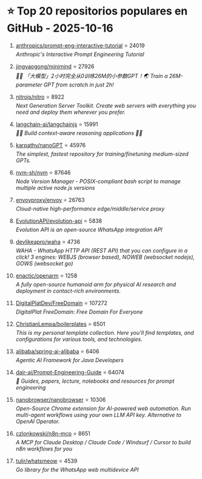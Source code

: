 # ⭐ Top 20 repositorios populares en GitHub - 2025-10-16

1. [anthropics/prompt-eng-interactive-tutorial](https://github.com/anthropics/prompt-eng-interactive-tutorial) ⭐ 24019  
   _Anthropic's Interactive Prompt Engineering Tutorial_

2. [jingyaogong/minimind](https://github.com/jingyaogong/minimind) ⭐ 27926  
   _🚀🚀 「大模型」2小时完全从0训练26M的小参数GPT！🌏 Train a 26M-parameter GPT from scratch in just 2h!_

3. [nitrojs/nitro](https://github.com/nitrojs/nitro) ⭐ 8922  
   _Next Generation Server Toolkit. Create web servers with everything you need and deploy them wherever you prefer._

4. [langchain-ai/langchainjs](https://github.com/langchain-ai/langchainjs) ⭐ 15991  
   _🦜🔗 Build context-aware reasoning applications 🦜🔗_

5. [karpathy/nanoGPT](https://github.com/karpathy/nanoGPT) ⭐ 45976  
   _The simplest, fastest repository for training/finetuning medium-sized GPTs._

6. [nvm-sh/nvm](https://github.com/nvm-sh/nvm) ⭐ 87646  
   _Node Version Manager - POSIX-compliant bash script to manage multiple active node.js versions_

7. [envoyproxy/envoy](https://github.com/envoyproxy/envoy) ⭐ 26763  
   _Cloud-native high-performance edge/middle/service proxy_

8. [EvolutionAPI/evolution-api](https://github.com/EvolutionAPI/evolution-api) ⭐ 5838  
   _Evolution API is an open-source WhatsApp integration API_

9. [devlikeapro/waha](https://github.com/devlikeapro/waha) ⭐ 4736  
   _WAHA - WhatsApp HTTP API (REST API) that you can configure in a click! 3 engines: WEBJS (browser based), NOWEB (websocket nodejs), GOWS (websocket go)_

10. [enactic/openarm](https://github.com/enactic/openarm) ⭐ 1258  
   _A fully open-source humanoid arm for physical AI research and deployment in contact-rich environments._

11. [DigitalPlatDev/FreeDomain](https://github.com/DigitalPlatDev/FreeDomain) ⭐ 107272  
   _DigitalPlat FreeDomain: Free Domain For Everyone_

12. [ChristianLempa/boilerplates](https://github.com/ChristianLempa/boilerplates) ⭐ 6501  
   _This is my personal template collection. Here you'll find templates, and configurations for various tools, and technologies._

13. [alibaba/spring-ai-alibaba](https://github.com/alibaba/spring-ai-alibaba) ⭐ 6406  
   _Agentic AI Framework for Java Developers_

14. [dair-ai/Prompt-Engineering-Guide](https://github.com/dair-ai/Prompt-Engineering-Guide) ⭐ 64074  
   _🐙 Guides, papers, lecture, notebooks and resources for prompt engineering_

15. [nanobrowser/nanobrowser](https://github.com/nanobrowser/nanobrowser) ⭐ 10306  
   _Open-Source Chrome extension for AI-powered web automation. Run multi-agent workflows using your own LLM API key. Alternative to OpenAI Operator._

16. [czlonkowski/n8n-mcp](https://github.com/czlonkowski/n8n-mcp) ⭐ 8651  
   _A MCP for Claude Desktop / Claude Code / Windsurf / Cursor to build n8n workflows for you_

17. [tulir/whatsmeow](https://github.com/tulir/whatsmeow) ⭐ 4539  
   _Go library for the WhatsApp web multidevice API_


<!-- Última actualización: 2025-10-16T08:06:06.052791 UTC -->
